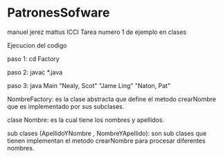 # PatronesSofware
manuel jerez mattus ICCI
Tarea numero 1 de ejemplo en clases

Ejecucion del codigo

paso 1: cd Factory

paso 2: javac *.java

paso 3: java Main "Nealy, Scot" "Jame Ling" "Naton, Pat" 

NombreFactory: es la clase abstracta que define el metodo crearNombre que es implementado por sus subclases.

clase Nombre: es la cual tiene los nombres y apellidos.

sub clases (ApellidoYNombre , NombreYApellido): son sub clases que tienen implementan el metodo crearNombre para procesar diferentes nombres.